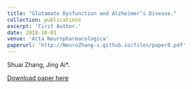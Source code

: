 ```yaml
---
title: "Glutamate Dysfunction and Alzheimer’s Disease."
collection: publications
excerpt: 'First Author.'
date: 2018-10-01
venue: 'Acta Neuropharmacologica'
paperurl: 'http://NeuroZhang-s.github.io/files/paper8.pdf'
---
```

Shuai Zhang, Jing Ai*.

[Download paper here](http://NeuroZhang-s.github.io/files/paper8.pdf)